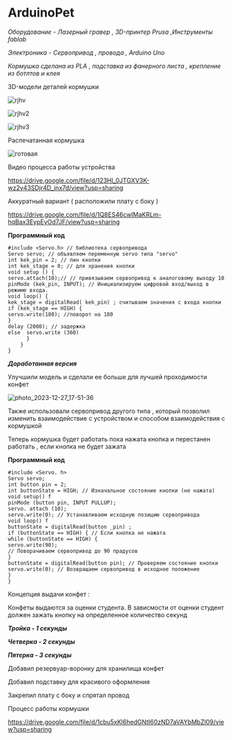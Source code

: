 # ArduinoPet

*Оборудование -  Лазерный гравер ,  3D-принтер Prusa ,Инструменты fablab*

*Электроника - Сервопривод , провода ,  Arduino Uno*

*Кормушка сделана из PLA , подставка из фанерного  листа , крепление из ботлтов и  клея*

3D-модели  деталей кормушки 

![rjhv](https://github.com/ALEXKORNEEV2000/ArduinoPet/assets/85906021/19acc5af-f6ea-444a-92d8-70a0c097bf69)

![rjhv2](https://github.com/ALEXKORNEEV2000/ArduinoPet/assets/85906021/df21d2d0-21a1-4c91-9b5d-c6e492e44bc2)

![rjhv3](https://github.com/ALEXKORNEEV2000/ArduinoPet/assets/85906021/535188b4-b0d1-4ac7-bbf0-bbb8c324a9c6)



Распечатанная кормушка 


![готовая](https://github.com/ALEXKORNEEV2000/ArduinoPet/assets/85906021/55e2b588-5f80-4cb1-945f-a732a8480ff0)




Видео процесса работы устройства 

https://drive.google.com/file/d/123HI_0JTGXV3K-wz2y43SDjr4D_inx7d/view?usp=sharing


Аккуратный вариант ( расположили плату с боку  ) 

https://drive.google.com/file/d/1Q8ES46cwIMaKRLm-hqBax3EypEyOd7JF/view?usp=sharing



**Программный код**

``` Arduino 
#include <Servo.h> // библиотека сервопривода
Servo servo; // объявляем переменную servo типа "servo" 
int kek_pin = 2; // пин кнопки
int kek_stage = 0; // для хранения кнопки
void setup () {
servo.attach(10);// // привязываем сервопривод к аналоговому выходу 10
pinMode (kek_pin, INPUT); // Инициализируем цифровой вход/выход в режиме входа.
void loop() {
kek_stage = digitalRead( kek_pin) ; считываем значения с входа кнопки
if (kek_stage == HIGH) {
servo.write(180); //поворот на 180 
}
delay (2000); // задержка 
else  servo.write (360)
      }
    }
}
```

***Доработанная версия***

Улучшили модель и сделали ее больше для лучшей проходимости конфет 

![photo_2023-12-27_17-51-36](https://github.com/ALEXKORNEEV2000/ArduinoPet/assets/85906021/96c6ba01-3a80-4ccd-a481-fca16ce8bf11)


Также использовали сервопривод другого типа , который позволил изменить взаимодействие с устройством и способом взаимодействия с кормушкой 

Теперь кормушка будет работать пока нажата кнопка и перестанен работать , если кнопка не будет зажата 

**Программный код**

``` Arduino 
#include <Servo. h>
Servo servo;
int button pin = 2;
int buttonState = HIGH; // Изначальное состояние кнопки (не нажата)
void setup() f
pinMode (button pin, INPUT PULLUP);
servo. attach (10);
servo.write(0); // Устанавливаем исходную позицию сервопривода
void loop() f
buttonState = digitalRead(button _pin) ;
if (buttonState == HIGH) { // Если кнопка не нажата
while (buttonState == HIGH) {
servo.write(90);
// Поворачиваем сервопривод до 90 прадусов
}
buttonState = digitalRead(button pin); // Проверяем состояние кнопки
servo.write(0); // Возвращаем сервопривод в исходное положение
}
}
```
Концепция выдачи конфет :

Конфеты выдаются за оценки студента.
В зависмости от оценки студент должен зажать кнопку на определенное количество секунд 

***Тройка - 1 секунды***

***Четверка - 2 секунды***

***Пятерка - 3 секунды***



Добавил  резервуар-воронку  для хранилища конфет 

Добавил  подставку для красивого оформления 

Закрепил плату с боку и спрятал провод 


Процесс работы кормушки 



https://drive.google.com/file/d/1cbu5xKl6hedGNtI60zND7aVAYbMbZI09/view?usp=sharing






